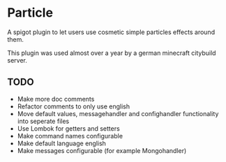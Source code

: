 # Particle
A spigot plugin to let users use cosmetic simple particles effects around them.

This plugin was used almost over a year by a german minecraft citybuild server.

## TODO
- Make more doc comments
- Refactor comments to only use english
- Move default values, messagehandler and confighandler functionality into seperate files
- Use Lombok for getters and setters
- Make command names configurable
- Make default language english 
- Make messages configurable (for example Mongohandler)



